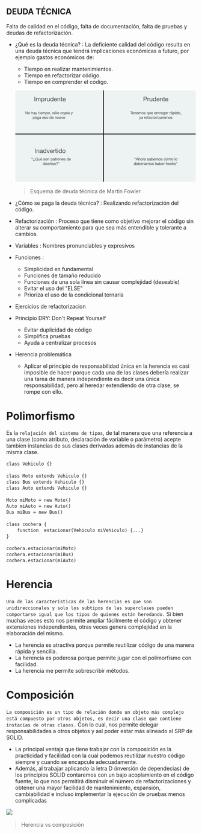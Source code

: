 ## DEUDA TÉCNICA
Falta de calidad en el código, falta de documentación, falta de pruebas y deudas de refactorización.

- ¿Qué es la deuda técnica? : La deficiente calidad del código resulta en una deuda técnica que tendrá implicaciones económicas a futuro, por ejemplo gastos económicos de:
    - Tiempo en realizar mantenimientos.
    - Tiempo en refactorizar código.
    - Tiempo en comprender el código.

    ![](https://raw.githubusercontent.com/Lercc/SolidCleanCode/main/img/esquema-deuda-tecnica.png)
    > Esquema de deuda técnica de Martin  Fowler

- ¿Cómo se paga la deuda técnica? : Realizando refactorización del código.

- Refactorización : Proceso que tiene como objetivo mejorar el código sin alterar su comportamiento para que sea más entendible y tolerante a cambios. 

- Variables : Nombres pronunciables y expresivos

- Funciones :
    - Simplicidad en fundamental
    - Funciones de tamaño reducido
    - Funciones de una sola línea sin causar complejidad (deseable)
    - Evitar el uso del "ELSE"
    - Prioriza el uso de la condicional ternaria

- Ejercicios de refactorizacion

- Principio DRY: Don't Repeat Yourself
    - Evitar duplicidad de código
    - Simplifica pruebas
    - Ayuda a centralizar procesos

- Herencia problemática
    - Aplicar el principio de responsabilidad única en la herencia es casi imposible de hacer porque cada una de las clases debería realizar una tarea de manera independiente es decir una única responsabilidad, pero al heredar extendiendo de otra clase, se rompe con ello.

# Polimorfismo
Es la ```relajación del sistema de tipos```, de tal manera que una referencia a una clase (como  atributo, declaración de variable o parámetro) acepte tambien instancias de sus clases derivadas además de instancias de la misma clase.
```
class Vehiculo {}

class Moto extends Vehiculo {}
class Bus extends Vehiculo {}
class Auto extends Vehiculo {}

Moto miMoto = new Moto()
Auto miAuto = new Auto()
Bus miBus = new Bus()

class cochera {
    function  estacionar(Vehiculo miVehiculo) {...}
}

cochera.estacionar(miMoto)
cochera.estacionar(miBus)
cochera.estacionar(miAuto)
```


# Herencia
 ```Una de las características de las herencias es que son unidireccionales y solo los subtipos de las superclases pueden comportarse igual que los tipos de quienes están heredando.``` Si bien muchas veces esto nos permite ampliar fácilmente el código y obtener extensiones independientes, otras veces genera complejidad en la elaboración del mismo.
    
- La herencia es atractiva porque permite reutilizar código de una manera rápida y sencilla.
- La herencia es poderosa porque permite jugar con el polimorfismo con facilidad.
- La herencia me permite sobrescribir métodos.

# Composición
```La composición es un tipo de relación donde un objeto más complejo está compuesto por otros objetos, es decir una clase que contiene instacias de otras clases.``` Con lo cual, nos permite delegar responsabilidades a otros objetos y así poder estar más alineado al SRP de SOLID.

- La principal ventaja que tiene trabajar con la composición es la practicidad y facilidad con la cual podemos reutilizar nuestro código siempre y cuando se encapcule adecuadamente.
- Además, al trabajar aplicando la letra D (inversión de dependecias) de los principios SOLID contaremos con un bajo acoplamiento en el código fuente, lo que nos permitirá disminuir el número de refactorizaciones y obtener una mayor facilidad de mantenimiento, expansión, cambiabilidad e incluso implementar la ejecución de pruebas menos complicadas

![](https://raw.githubusercontent.com/Lercc/SolidCleanCode/main/img/herencia-composicion.png)
> Herencia vs composición